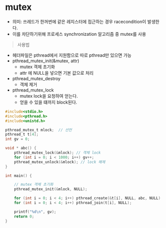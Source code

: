 # mutex

- 의미: 쓰레드가 한꺼번에 같은 레지스터에 접근하는 경우 racecondition이 발생한다.
- 이를 차단하기위해 프로세스 synchronization 알고리즘 중 mutex를 사용

> 사용법

- 헤더파일은 pthread에서 지원함으로 따로 pthread만 있으면 가능
-  pthread_mutex_init(&mutex, attr)
    -   mutex 객체 초기화
    -   attr 에 NULL을 넣으면 기본 값으로 처리
- pthread_mutex_destroy
  - 객체 제거
- pthread_mutex_lock
  - mutex lock을 요청하여 얻는다.
  - 얻을 수 있을 떄까지 block된다.
```C
#include<stdio.h>
#include<pthread.h>
#include<unistd.h>

pthread_mutex_t mlock;  // 선언
pthread_t t[4];
int gv = 0;

void * abc() {
	pthread_mutex_lock(&mlock); // 객체 lock
	for (int i = 0; i < 1000; i++) gv++;
	pthread_mutex_unlock(&mlock); // lock 해제
}

int main() {

	// mutex 객체 초기화
	pthread_mutex_init(&mlock, NULL); 

	for (int i = 0; i < 4; i++) pthread_create(&t[i], NULL, abc, NULL);
	for (int i = 0; i < 4; i++) pthread_join(t[i], NULL);

	printf("%d\n", gv);
	return 0;
}

```